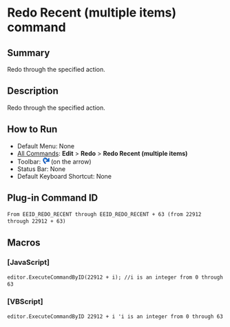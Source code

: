 # Redo Recent (multiple items) command

## Summary

Redo through the specified action.

## Description

Redo through the specified action.

## How to Run

- Default Menu: None
- [All Commands](../tools/all_commands): **Edit** \> **Redo** \> **Redo Recent (multiple items)**
- Toolbar: ![](../../images/editredo.png) (on the arrow)
- Status Bar: None
- Default Keyboard Shortcut: None

## Plug-in Command ID

```
From EEID_REDO_RECENT through EEID_REDO_RECENT + 63 (from 22912 through 22912 + 63)
```

## Macros

### \[JavaScript\]

```
editor.ExecuteCommandByID(22912 + i); //i is an integer from 0 through 63
```

### \[VBScript\]

```
editor.ExecuteCommandByID 22912 + i 'i is an integer from 0 through 63
```
